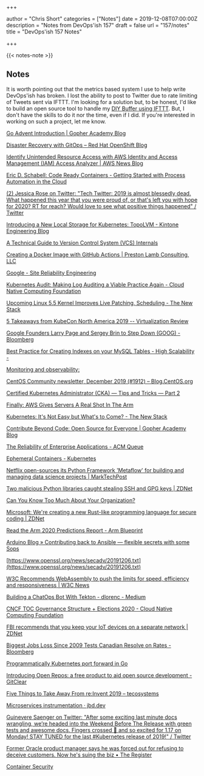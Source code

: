 +++

author = "Chris Short"
categories = ["Notes"]
date = 2019-12-08T07:00:00Z
description = "Notes from DevOps'ish 157"
draft = false
url = "157/notes"
title = "DevOps'ish 157 Notes"

+++

{{< notes-note >}}

## Notes

It is worth pointing out that the metrics based system I use to help write DevOps'ish has broken. I lost the ability to post to Twitter due to rate limiting of Tweets sent via IFTTT. I'm looking for a solution but, to be honest, I'd like to build an open source tool to handle my [DIY Buffer using IFTTT](https://chrisshort.net/drawings/diy-buffer-using-ifttt/). But, I don't have the skills to do it nor the time, even if I did. If you're interested in working on such a project, let me know.

[Go Advent Introduction | Gopher Academy Blog](https://blog.gopheracademy.com/advent-2019/introduction/)

[Disaster Recovery with GitOps – Red Hat OpenShift Blog](https://blog.openshift.com/disaster-recovery-with-gitops/)

[Identify Unintended Resource Access with AWS Identity and Access Management (IAM) Access Analyzer | AWS News Blog](https://aws.amazon.com/blogs/aws/identify-unintended-resource-access-with-aws-identity-and-access-management-iam-access-analyzer/)

[Eric D. Schabell: Code Ready Containers - Getting Started with Process Automation in the Cloud](http://www.schabell.org/2019/12/code-ready-containers-getting-started-with-process-automation.html)

[(2) Jessica Rose on Twitter: "Tech Twitter: 2019 is almost blessedly dead. What happened this year that you were proud of, or that's left you with hope for 2020? RT for reach? Would love to see what positive things happened" / Twitter](https://twitter.com/jesslynnrose/status/1201830187400196096)

[Introducing a New Local Storage for Kubernetes: TopoLVM - Kintone Engineering Blog](https://blog.kintone.io/entry/topolvm?utm_source=share&utm_medium=ios_app&utm_name=iossmf)

[A Technical Guide to Version Control System (VCS) Internals](https://initialcommit.io/blog/Technical-Guide-VCS-Internals)

[Creating a Docker Image with GitHub Actions | Preston Lamb Consulting, LLC](https://www.prestonlamb.com/blog/creating-a-docker-image-with-github-actions)

[Google - Site Reliability Engineering](https://landing.google.com/sre/resources/practicesandprocesses/art-of-slos/)

[Kubernetes Audit: Making Log Auditing a Viable Practice Again - Cloud Native Computing Foundation](https://www.cncf.io/blog/2019/12/03/kubernetes-audit-making-log-auditing-a-viable-practice-again/)

[Upcoming Linux 5.5 Kernel Improves Live Patching, Scheduling - The New Stack](https://thenewstack.io/upcoming-linux-5-5-kernel-improves-live-patching-scheduling/?utm_source=Publications+from+PnT+Comms+%40+Red+Hat&utm_campaign=22b1329b93-EMAIL_CAMPAIGN_2018_06_25_03_58_COPY_01&utm_medium=email&utm_term=0_1ef296a000-22b1329b93-98222663)

[5 Takeaways from KubeCon North America 2019 -- Virtualization Review](https://virtualizationreview.com/articles/2019/12/02/take-5-kubecon.aspx?m=1&utm_source=Publications+from+PnT+Comms+%40+Red+Hat&utm_campaign=22b1329b93-EMAIL_CAMPAIGN_2018_06_25_03_58_COPY_01&utm_medium=email&utm_term=0_1ef296a000-22b1329b93-98222663)

[Google Founders Larry Page and Sergey Brin to Step Down (GOOG) - Bloomberg](https://www.bloomberg.com/news/articles/2019-12-03/larry-page-steps-down-as-alphabet-ceo-pichai-to-take-over)

[Best Practice for Creating Indexes on your MySQL Tables - High Scalability -](http://highscalability.com/blog/2019/12/3/best-practice-for-creating-indexes-on-your-mysql-tables.html)

[Monitoring and observability:](https://blog.sensu.io/monitoring-and-observability)

[CentOS Community newsletter, December 2019 (#1912) – Blog.CentOS.org](https://blog.centos.org/2019/12/centos-community-newsletter-december-2019-1912/)

[Certified Kubernetes Administrator (CKA) — Tips and Tricks — Part 2](https://medium.com/@imarunrk/certified-kubernetes-administrator-cka-tips-and-tricks-part-2-b4f5c636eb4)

[Finally: AWS Gives Servers A Real Shot In The Arm](https://www.nextplatform.com/2019/12/03/finally-aws-gives-servers-a-real-shot-in-the-arm/)

[Kubernetes: It's Not Easy but What's to Come? - The New Stack](https://thenewstack.io/kubernetes-its-not-easy-but-whats-to-come/)

[Contribute Beyond Code: Open Source for Everyone | Gopher Academy Blog](https://blog.gopheracademy.com/advent-2019/contribute-beyond-code/)

[The Reliability of Enterprise Applications - ACM Queue](https://queue.acm.org/detail.cfm?ref=rss&id=3374665)

[Ephemeral Containers - Kubernetes](https://kubernetes.io/docs/concepts/workloads/pods/ephemeral-containers/)

[Netflix open-sources its Python Framework 'Metaflow' for building and managing data science projects | MarkTechPost](https://www.marktechpost.com/2019/12/04/netflix-open-sources-its-python-framework-metaflow-for-building-and-managing-data-science-projects/)

[Two malicious Python libraries caught stealing SSH and GPG keys | ZDNet](https://www.zdnet.com/article/two-malicious-python-libraries-removed-from-pypi/)

[Can You Know Too Much About Your Organization?](https://hbr.org/2019/12/can-you-know-too-much-about-your-organization)

[Microsoft: We're creating a new Rust-like programming language for secure coding | ZDNet](https://www.zdnet.com/article/microsoft-were-creating-a-new-rust-based-programming-language-for-secure-coding/)

[Read the Arm 2020 Predictions Report - Arm Blueprint](https://www.arm.com/blogs/blueprint/2020-predictions-report)

[Arduino Blog » Contributing back to Ansible — flexible secrets with some Sops](https://blog.arduino.cc/2019/12/04/contributing-back-to-ansible-flexible-secrets-with-some-sops/)

[https://www.openssl.org/news/secadv/20191206.txt](https://www.openssl.org/news/secadv/20191206.txt)

[W3C Recommends WebAssembly to push the limits for speed, efficiency and responsiveness | W3C News](https://www.w3.org/blog/news/archives/8123)

[Building a ChatOps Bot With Tekton - dlorenc - Medium](https://medium.com/@dlorenc/building-a-chatops-bot-with-tekton-6d51c4f958f9)

[CNCF TOC Governance Structure + Elections 2020 - Cloud Native Computing Foundation](https://www.cncf.io/blog/2019/12/06/cncf-toc-governance-structure-elections-2020/)

[FBI recommends that you keep your IoT devices on a separate network | ZDNet](https://www.zdnet.com/article/fbi-recommends-that-you-keep-your-iot-devices-on-a-separate-network/)

[Biggest Jobs Loss Since 2009 Tests Canadian Resolve on Rates - Bloomberg](https://www.bloomberg.com/news/articles/2019-12-06/canada-posts-largest-jobs-loss-since-2009-on-full-time-decline)

[Programmatically Kubernetes port forward in Go](https://gianarb.it/blog/programmatically-kube-port-forward-in-go?utm_source=share&utm_medium=ios_app&utm_name=iossmf)

[Introducing Open Repos: a free product to aid open source development - GitClear](https://www.gitclear.com/blog/introducing_open_repos_a_free_product_to_aid_open_source_development)

[Five Things to Take Away From re:Invent 2019 – tecosystems](https://redmonk.com/sogrady/2019/12/06/reinvent-2019/)

[Microservices instrumentation · jbd.dev](https://jbd.dev/microservices-instrumentation/)

[Guinevere Saenger on Twitter: "After some exciting last minute docs wrangling, we’re headed into the Weekend Before The Release with green tests and awesome docs. Fingers crossed 🤞 and so excited for 1.17 on Monday! STAY TUNED for the last #Kubernetes release of 2019!" / Twitter](https://twitter.com/guincodes/status/1203208308791754755)

[Former Oracle product manager says he was forced out for refusing to deceive customers. Now he's suing the biz • The Register](https://www.theregister.co.uk/2019/12/04/oracle_product_manager_lawsuit/)

[Container Security](https://learning.oreilly.com/library/view/container-security/9781492056690/)
